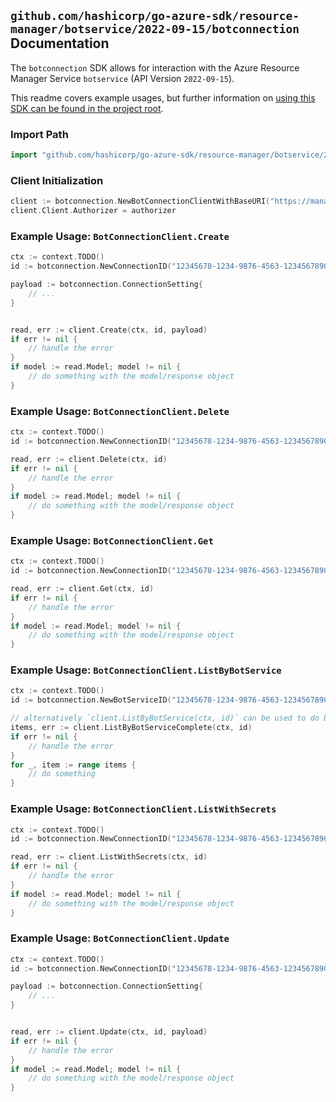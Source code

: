 
## `github.com/hashicorp/go-azure-sdk/resource-manager/botservice/2022-09-15/botconnection` Documentation

The `botconnection` SDK allows for interaction with the Azure Resource Manager Service `botservice` (API Version `2022-09-15`).

This readme covers example usages, but further information on [using this SDK can be found in the project root](https://github.com/hashicorp/go-azure-sdk/tree/main/docs).

### Import Path

```go
import "github.com/hashicorp/go-azure-sdk/resource-manager/botservice/2022-09-15/botconnection"
```


### Client Initialization

```go
client := botconnection.NewBotConnectionClientWithBaseURI("https://management.azure.com")
client.Client.Authorizer = authorizer
```


### Example Usage: `BotConnectionClient.Create`

```go
ctx := context.TODO()
id := botconnection.NewConnectionID("12345678-1234-9876-4563-123456789012", "example-resource-group", "botServiceValue", "connectionValue")

payload := botconnection.ConnectionSetting{
	// ...
}


read, err := client.Create(ctx, id, payload)
if err != nil {
	// handle the error
}
if model := read.Model; model != nil {
	// do something with the model/response object
}
```


### Example Usage: `BotConnectionClient.Delete`

```go
ctx := context.TODO()
id := botconnection.NewConnectionID("12345678-1234-9876-4563-123456789012", "example-resource-group", "botServiceValue", "connectionValue")

read, err := client.Delete(ctx, id)
if err != nil {
	// handle the error
}
if model := read.Model; model != nil {
	// do something with the model/response object
}
```


### Example Usage: `BotConnectionClient.Get`

```go
ctx := context.TODO()
id := botconnection.NewConnectionID("12345678-1234-9876-4563-123456789012", "example-resource-group", "botServiceValue", "connectionValue")

read, err := client.Get(ctx, id)
if err != nil {
	// handle the error
}
if model := read.Model; model != nil {
	// do something with the model/response object
}
```


### Example Usage: `BotConnectionClient.ListByBotService`

```go
ctx := context.TODO()
id := botconnection.NewBotServiceID("12345678-1234-9876-4563-123456789012", "example-resource-group", "botServiceValue")

// alternatively `client.ListByBotService(ctx, id)` can be used to do batched pagination
items, err := client.ListByBotServiceComplete(ctx, id)
if err != nil {
	// handle the error
}
for _, item := range items {
	// do something
}
```


### Example Usage: `BotConnectionClient.ListWithSecrets`

```go
ctx := context.TODO()
id := botconnection.NewConnectionID("12345678-1234-9876-4563-123456789012", "example-resource-group", "botServiceValue", "connectionValue")

read, err := client.ListWithSecrets(ctx, id)
if err != nil {
	// handle the error
}
if model := read.Model; model != nil {
	// do something with the model/response object
}
```


### Example Usage: `BotConnectionClient.Update`

```go
ctx := context.TODO()
id := botconnection.NewConnectionID("12345678-1234-9876-4563-123456789012", "example-resource-group", "botServiceValue", "connectionValue")

payload := botconnection.ConnectionSetting{
	// ...
}


read, err := client.Update(ctx, id, payload)
if err != nil {
	// handle the error
}
if model := read.Model; model != nil {
	// do something with the model/response object
}
```
